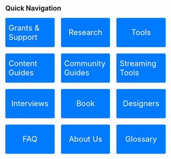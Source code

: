 ## Quick Navigation
<html lang="en">
<head>
    <meta charset="UTF-8">
    <meta name="viewport" content="width=device-width, initial-scale=1.0">
</head>
    <style>
        .link-grid {
            display: grid;
            grid-template-columns: repeat(3, 1fr);
            gap: 20px;
        }
        .link-grid a {
            display: flex;
            justify-content: center;
            align-items: center;
            height: 3em;
            background-color: #007BFF;
            color: #ffffff !important;
            text-decoration: none;
            padding: 10px;
            font-size: 24px;
            border-radius: 4px;
            text-wrap: wrap;
        }
        .link-grid a:focus {
            outline: 3px solid #ffbf00;
        }
    </style>
</head>
<body>
    <div class="link-grid">
        <a href="../../healthcare/README.md" aria-label="Grants & Support">Grants & Support</a>
        <a href="../../introduction/research.md" aria-label="Research">Research</a>
        <a href="../../tools/README.md" aria-label="Tools">Tools</a>
        <a href="../../content/README.md" aria-label="Content Guides">Content Guides</a>
        <a href="../../useandethics/README.md" aria-label="Community Guides">Community Guides</a>
        <a href="../../tools/syc/README.md" aria-label="Streaming Features and Tools">Streaming Tools</a>
        <a href="../../introduction/interviews/README.md" aria-label="Interviews">Interviews</a>
        <a href="../../tools/syc/README.md" aria-label="Streaming Features and Tools">Book</a>
        <a href="../../content/designs/README.md" aria-label="Designers">Designers</a>
        <a href="../../tools/syc/README.md" aria-label="Streaming Features and Tools">FAQ</a>
        <a href="../../tools/syc/README.md" aria-label="Streaming Features and Tools">About Us</a>
        <a href="GLOSSARY.md" aria-label="Glossary">Glossary</a>
    </div>
    </body>
</html>
